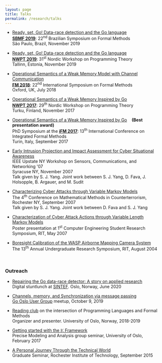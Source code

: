 ```yaml
---
layout: page
title: Talks
permalink: /research/talks
---
```

- [Ready, set, Go! Data-race detection and the Go language][talk:fava2019sbmf]<br/>
[**SBMF 2019**][sbmf2019]:
22<sup>nd</sup> Brazilian Symposium on Formal Methods<br/>
S&atilde;o Paulo, Brazil, November 2019

- [Ready, set, Go! Data-race detection and the Go language][talk:fava2019sbmf]<br/>
[**NWPT 2019**][nwpt2019]:
31<sup>st</sup> Nordic Workshop on Programming Theory<br/>
Tallinn, Estonia, November 2019

- [Operational Semantics of a Weak Memory Model with Channel Communication][talk:fava2018operational]<br/>
[**FM 2018**][fm2018]:
22<sup>nd</sup> International Symposium on Formal Methods<br/>
Oxford, UK, July 2018

- [Operational Semantics of a Weak Memory Inspired by Go][talk:fava2017operational.turku]<br/>
[**NWPT 2017**][nwpt2017]:
29<sup>th</sup> Nordic Workshop on Programming Theory<br/>
Turku, Finland, November 2017

- [Operational Semantics of a Weak Memory Inspired by Go][talk:fava2017operational.turin]&nbsp;&nbsp;&nbsp;&nbsp;<b>(Best presentation award)</b><br/>
PhD Symposium at the
[**iFM 2017**][ifm2017]:
13<sup>th</sup> International Conference on Integrated Formal Methods<br/>
Turin, Italy, September 2017

- [Early Intrusion Projection and Impact Assessment for Cyber Situational Awareness][talk:yang2007early]<br/>
IEEE Upstate NY Workshop on Sensors, Communications, and Networking '07<br/>Syracuse NY, November 2007<br/>
Talk given by S. J. Yang. Joint work between S. J. Yang,
D. Fava, J. Holsopple, B. Argauer, and M. Sudit<br/>

- [Characterizing Cyber Attacks through Variable Markov Models][talk:yang2007characterizing]<br/>
The 4<sup>th</sup> Conference on Mathematical Methods in Counterterrorism, Rochester NY, September 2007<br/>
Talk given by S. J. Yang. Joint work between D. Fava and
S. J. Yang<br/>

- [Characterization of Cyber Attack Actions through Variable Length Markov Models][talk:fava2007characterizing]<br/>
Poster presentation at 1<sup>st</sup> Computer Engineering Student Research Symposium, RIT, May 2007<br/>

- [Boresight Calibration of the WASP Airborne Mapping Camera System][talk:fava2004boresight]<br/>
The 13<sup>th</sup> Annual Undergraduate Research Symposium, RIT, August 2004

<br/>

### Outreach

- [Repairing the Go data-race detector: A story on applied research][talk:fava2020repairing]<br/>
Digital stuntlunch at [SINTEF][sintef].
Oslo, Norway, June 2020

- [Channels, memory, and Synchronization via message passing][talk:fava2019gomeetup]<br/>
[Go Oslo User Group][gomeetup] meetup, October 9, 2019<br/>

- [Reading club][readingclub] on the intersection of Programming Languages and Formal Methods<br/>
Organizer and presenter. University of Oslo, Norway, 2018-2019

- [Getting started with the &#120130; Framework][talk:fava2017getting]<br/>
Precise Modeling and Analysis group seminar, University of Oslo, February 2017<br/>

- [A Personal Journey Through the Technical World][talk:fava2015personal]<br/>
Graduate Seminar, Rochester Institute of Technology, September 2015

<!-- Slides -->
[talk:fava2020repairing]: /talks/fava2020repairing.pdf
[talk:fava2019sbmf]: /talks/fava2019sbmf.pdf
[talk:fava2018operational]: /talks/fava2018operational_slides.pdf
[talk:fava2017operational.turku]: https://prezi.com/view/I2WwEXFC2TiNxi1jNlxM
[talk:fava2017operational.turin]: https://prezi.com/view/09ieVvK8kh8OvQ9Nl9MH
[talk:yang2007early]: /talks/YFH07-UNY-Cyber.pdf
[talk:yang2007characterizing]: /talks/YaD07-CMMC.pdf
[talk:fava2007characterizing]: /talks/Fa07-CESRS.pdf
[talk:fava2004boresight]: /talks/PRF04-AURS.pdf
[talk:fava2019gomeetup]: /talks/fava2019gomeetup.pdf
[talk:fava2017getting]: /talks/fava2017getting.pdf
[talk:fava2015personal]: /talks/Fa15-Personal.pdf
<!-- Other -->
[sintef]: https://www.sintef.no/en
[sbmf2019]: https://www.ime.usp.br/~sbmf2019
[nwpt2019]: https://cs.ttu.ee/events/nwpt2019
[nwpt2018]: http://nwpt2018.ifi.uio.no/
[nwpt2017]:	https://research.it.abo.fi/nwpt17/
[fm2018]: http://www.fm2018.org/
[ifm2017]:	http://ifm2017.di.unito.it/callForPhDSymposium.php
[gomeetup]: https://www.meetup.com/Go-Oslo-User-Group/events/265143218/
[readingclub]: https://github.com/dfava/readingclub/wiki
